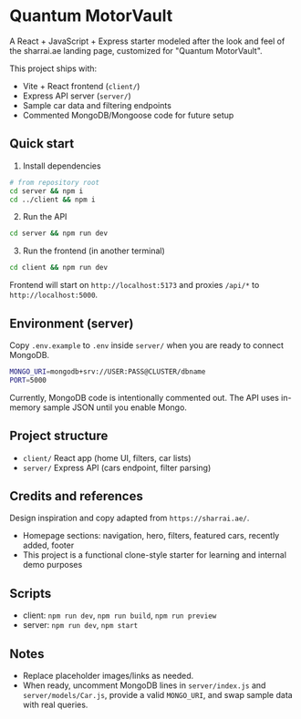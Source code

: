 # Quantum MotorVault

A React + JavaScript + Express starter modeled after the look and feel of the sharrai.ae landing page, customized for "Quantum MotorVault".

This project ships with:
- Vite + React frontend (`client/`)
- Express API server (`server/`)
- Sample car data and filtering endpoints
- Commented MongoDB/Mongoose code for future setup

## Quick start

1) Install dependencies

```bash
# from repository root
cd server && npm i
cd ../client && npm i
```

2) Run the API

```bash
cd server && npm run dev
```

3) Run the frontend (in another terminal)

```bash
cd client && npm run dev
```

Frontend will start on `http://localhost:5173` and proxies `/api/*` to `http://localhost:5000`.

## Environment (server)

Copy `.env.example` to `.env` inside `server/` when you are ready to connect MongoDB.

```bash
MONGO_URI=mongodb+srv://USER:PASS@CLUSTER/dbname
PORT=5000
```

Currently, MongoDB code is intentionally commented out. The API uses in-memory sample JSON until you enable Mongo.

## Project structure

- `client/` React app (home UI, filters, car lists)
- `server/` Express API (cars endpoint, filter parsing)

## Credits and references

Design inspiration and copy adapted from `https://sharrai.ae/`.

- Homepage sections: navigation, hero, filters, featured cars, recently added, footer
- This project is a functional clone-style starter for learning and internal demo purposes

## Scripts

- client: `npm run dev`, `npm run build`, `npm run preview`
- server: `npm run dev`, `npm start`

## Notes

- Replace placeholder images/links as needed.
- When ready, uncomment MongoDB lines in `server/index.js` and `server/models/Car.js`, provide a valid `MONGO_URI`, and swap sample data with real queries.
